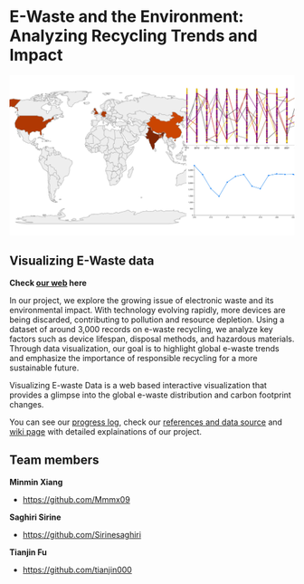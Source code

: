 E-Waste and the Environment: Analyzing Recycling Trends and Impact
=====================

![ProjectDataViz](cover%20picture.jpg)

## Visualizing E-Waste data 

**Check [our web](https://mmmx09.github.io/ProjectDataViz/) here**

In our project, we explore the growing issue of electronic waste and its environmental impact. With technology evolving rapidly, more devices are being discarded, contributing to pollution and resource depletion. Using a dataset of around 3,000 records on e-waste recycling, we analyze key factors such as device lifespan, disposal methods, and hazardous materials. Through data visualization, our goal is to highlight global e-waste trends and emphasize the importance of responsible recycling for a more sustainable future.

Visualizing E-waste Data is a web based interactive visualization that provides a glimpse into the global e-waste distribution and carbon footprint changes.

You can see our [progress log](https://github.com/Mmmx09/ProjectDataViz/wiki/Work-Progress-Log), check our [references and data source](https://github.com/Mmmx09/ProjectDataViz/wiki/References-Resources) and [wiki page](https://github.com/Mmmx09/ProjectDataViz/wiki) with detailed explainations of our project.

## Team members

**Minmin Xiang**

- <https://github.com/Mmmx09>

**Saghiri Sirine**

- <https://github.com/Sirinesaghiri>

**Tianjin Fu**

- <https://github.com/tianjin000>
